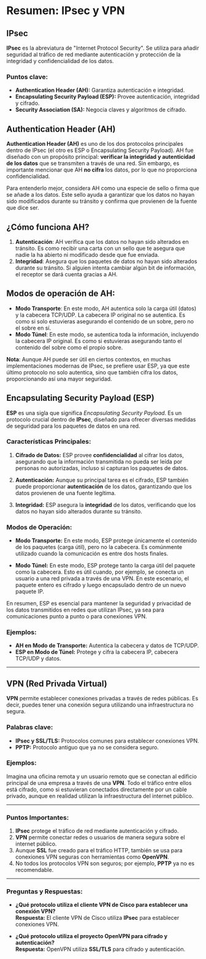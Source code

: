 # Resumen: IPsec y VPN

## IPsec

**IPsec** es la abreviatura de "Internet Protocol Security". Se utiliza para añadir seguridad al tráfico de red mediante autenticación y protección de la integridad y confidencialidad de los datos.

### Puntos clave:

- **Authentication Header (AH):** Garantiza autenticación e integridad.
- **Encapsulating Security Payload (ESP):** Provee autenticación, integridad y cifrado.
- **Security Association (SA):** Negocia claves y algoritmos de cifrado.

## Authentication Header (AH)

**Authentication Header (AH)** es uno de los dos protocolos principales dentro de IPsec (el otro es ESP o Encapsulating Security Payload). AH fue diseñado con un propósito principal: **verificar la integridad y autenticidad de los datos** que se transmiten a través de una red. Sin embargo, es importante mencionar que AH **no cifra** los datos, por lo que no proporciona confidencialidad.

Para entenderlo mejor, considera AH como una especie de sello o firma que se añade a los datos. Este sello ayuda a garantizar que los datos no hayan sido modificados durante su tránsito y confirma que provienen de la fuente que dice ser.

## ¿Cómo funciona AH?

1. **Autenticación**: AH verifica que los datos no hayan sido alterados en tránsito. Es como recibir una carta con un sello que te asegura que nadie la ha abierto ni modificado desde que fue enviada.
2. **Integridad**: Asegura que los paquetes de datos no hayan sido alterados durante su tránsito. Si alguien intenta cambiar algún bit de información, el receptor se dará cuenta gracias a AH.

## Modos de operación de AH:

- **Modo Transporte**: En este modo, AH autentica solo la carga útil (datos) y la cabecera TCP/UDP. La cabecera IP original no se autentica. Es como si solo estuvieras asegurando el contenido de un sobre, pero no el sobre en sí.
- **Modo Túnel**: En este modo, se autentica toda la información, incluyendo la cabecera IP original. Es como si estuvieras asegurando tanto el contenido del sobre como el propio sobre.

**Nota**: Aunque AH puede ser útil en ciertos contextos, en muchas implementaciones modernas de IPsec, se prefiere usar ESP, ya que este último protocolo no solo autentica, sino que también cifra los datos, proporcionando así una mayor seguridad.

## Encapsulating Security Payload (ESP)

**ESP** es una sigla que significa _Encapsulating Security Payload_. Es un protocolo crucial dentro de **IPsec**, diseñado para ofrecer diversas medidas de seguridad para los paquetes de datos en una red.

### Características Principales:

1. **Cifrado de Datos:** ESP provee **confidencialidad** al cifrar los datos, asegurando que la información transmitida no pueda ser leída por personas no autorizadas, incluso si capturan los paquetes de datos.

2. **Autenticación:** Aunque su principal tarea es el cifrado, ESP también puede proporcionar **autenticación** de los datos, garantizando que los datos provienen de una fuente legítima.

3. **Integridad:** ESP asegura la **integridad** de los datos, verificando que los datos no hayan sido alterados durante su tránsito.

### Modos de Operación:

- **Modo Transporte:** En este modo, ESP protege únicamente el contenido de los paquetes (carga útil), pero no la cabecera. Es comúnmente utilizado cuando la comunicación es entre dos hosts finales.

- **Modo Túnel:** En este modo, ESP protege tanto la carga útil del paquete como la cabecera. Esto es útil cuando, por ejemplo, se conecta un usuario a una red privada a través de una VPN. En este escenario, el paquete entero es cifrado y luego encapsulado dentro de un nuevo paquete IP.

En resumen, ESP es esencial para mantener la seguridad y privacidad de los datos transmitidos en redes que utilizan IPsec, ya sea para comunicaciones punto a punto o para conexiones VPN.

### Ejemplos:

- **AH en Modo de Transporte:** Autentica la cabecera y datos de TCP/UDP.
- **ESP en Modo de Túnel:** Protege y cifra la cabecera IP, cabecera TCP/UDP y datos.

---

## VPN (Red Privada Virtual)

**VPN** permite establecer conexiones privadas a través de redes públicas. Es decir, puedes tener una conexión segura utilizando una infraestructura no segura.

### Palabras clave:

- **IPsec y SSL/TLS:** Protocolos comunes para establecer conexiones VPN.
- **PPTP:** Protocolo antiguo que ya no se considera seguro.

### Ejemplos:

Imagina una oficina remota y un usuario remoto que se conectan al edificio principal de una empresa a través de una **VPN**. Todo el tráfico entre ellos está cifrado, como si estuvieran conectados directamente por un cable privado, aunque en realidad utilizan la infraestructura del internet público.

---

### Puntos Importantes:

1. **IPsec** protege el tráfico de red mediante autenticación y cifrado.
2. **VPN** permite conectar redes o usuarios de manera segura sobre el internet público.
3. Aunque **SSL** fue creado para el tráfico HTTP, también se usa para conexiones VPN seguras con herramientas como **OpenVPN**.
4. No todos los protocolos VPN son seguros; por ejemplo, **PPTP** ya no es recomendable.

---

### Preguntas y Respuestas:

- **¿Qué protocolo utiliza el cliente VPN de Cisco para establecer una conexión VPN?**  
  **Respuesta:** El cliente VPN de Cisco utiliza **IPsec** para establecer conexiones VPN.

- **¿Qué protocolo utiliza el proyecto OpenVPN para cifrado y autenticación?**  
  **Respuesta:** OpenVPN utiliza **SSL/TLS** para cifrado y autenticación.
